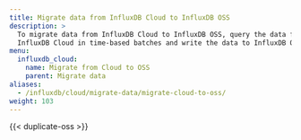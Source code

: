 ```yaml
---
title: Migrate data from InfluxDB Cloud to InfluxDB OSS
description: >
  To migrate data from InfluxDB Cloud to InfluxDB OSS, query the data from
  InfluxDB Cloud in time-based batches and write the data to InfluxDB OSS.
menu:
  influxdb_cloud:
    name: Migrate from Cloud to OSS
    parent: Migrate data
aliases:
  - /influxdb/cloud/migrate-data/migrate-cloud-to-oss/
weight: 103
---
```


{{< duplicate-oss >}}
